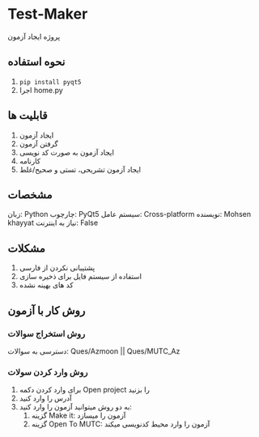 # Test-Maker
پروژه ایجاد آزمون

## نحوه استفاده
1. ```pip install pyqt5```
2. اجرا home.py

## قابلیت ها
1. ایجاد آزمون
2. گرفتن آزمون
3. ایجاد آزمون به صورت کد نویسی
4. کارنامه
5. ایجاد آزمون تشریحی، تستی و صحیح/غلط

## مشخصات
زبان: Python
چارچوب: PyQt5
سیستم عامل: Cross-platform
نویسنده: Mohsen khayyat
نیاز به اینترنت: False

## مشکلات
1. پشتیبانی نکردن از فارسی
2. استفاده از سیستم فایل برای ذخیره سازی
3. کد های بهینه نشده

## روش کار با آزمون
### روش استخراج سوالات
دسترسی به سوالات: Ques/Azmoon || Ques/MUTC_Az

### روش وارد کردن سولات
1. برای وارد کردن دکمه Open project را بزنید
2. آدرس را وارد کنید
3. به دو روش میتوانید آزمون را وارد کنید:
    1. گزینه Make it: آزمون را میسازد
    2. گزینه Open To MUTC: آزمون را وارد محیط کدنویسی میکند


